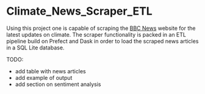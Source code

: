 # Climate_News_Scraper_ETL
Using this project one is capable of scraping the [BBC News](https://www.bbc.com/news/science-environment-56837908) website for the latest updates on climate. The scraper functionality is packed in an ETL pipeline build on Prefect and Dask in order to load the scraped news articles in a SQL Lite database.

TODO:
* add table with news articles
* add example of output
* add section on sentiment analysis
